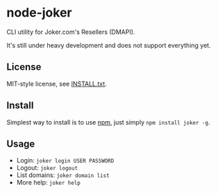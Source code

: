 
node-joker
==========

CLI utility for Joker.com's Resellers (DMAPI).

It's still under heavy development and does not support everything yet.

License
-------

MIT-style license, see [INSTALL.txt](http://github.com/jheusala/node-joker/blob/master/LICENSE.txt).

Install
-------

Simplest way to install is to use [npm](http://npmjs.org/), just simply `npm install joker -g`.

Usage
-----

* Login: `joker login USER PASSWORD`
* Logout: `joker logout`
* List domains: `joker domain list`
* More help: `joker help`
